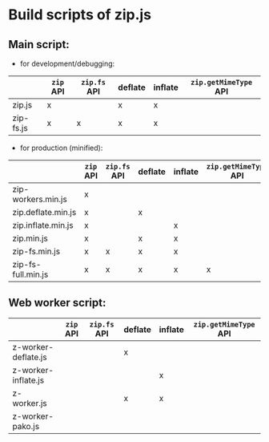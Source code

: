 # Build scripts of zip.js

## Main script:
 
- for development/debugging:

|                     | `zip` API | `zip.fs` API | deflate | inflate | `zip.getMimeType` API |
|---------------------|-----------|--------------|---------|---------|-----------------------|
| zip.js              |         x |              |       x |       x |                       |
| zip-fs.js           |         x |            x |       x |       x |                       |

- for production (minified):

|                     | `zip` API | `zip.fs` API | deflate | inflate | `zip.getMimeType` API |
|---------------------|-----------|--------------|---------|---------|-----------------------|
| zip-workers.min.js  |         x |              |         |         |                       |
| zip.deflate.min.js  |         x |              |       x |         |                       |
| zip.inflate.min.js  |         x |              |         |       x |                       |
| zip.min.js          |         x |              |       x |       x |                       |
| zip-fs.min.js       |         x |            x |       x |       x |                       |
| zip-fs-full.min.js  |         x |            x |       x |       x |                     x |

## Web worker script:

|                     | `zip` API | `zip.fs` API | deflate | inflate | `zip.getMimeType` API |
|---------------------|-----------|--------------|---------|---------|-----------------------|
| z-worker-deflate.js |           |              |       x |         |                       |
| z-worker-inflate.js |           |              |         |       x |                       |
| z-worker.js         |           |              |       x |       x |                       |
| z-worker-pako.js    |           |              |         |         |                       |